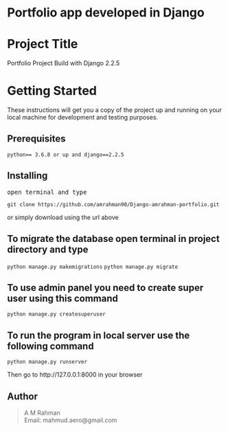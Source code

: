 <h1> Portfolio app developed in Django </h1>
<h1>Project Title</h1>
<p>Portfolio Project Build with Django 2.2.5</p>

<h1>Getting Started</h1>
<p>These instructions will get you a copy of the project up and running on your local machine for development and testing purposes.</p>

<h2>Prerequisites</h2>
<code>python== 3.6.8 or up and django==2.2.5</code>

<h2>Installing</h2>
<pre>open terminal and type</pre>
<code>git clone https://github.com/amrahman90/Django-amrahman-portfolio.git</code>
<p>or simply download using the url above<p>

<h2>To migrate the database open terminal in project directory and type</h2>
<code>python manage.py makemigrations</code>
<code>python manage.py migrate</code>

<h2>To use admin panel you need to create super user using this command </h2>
<code>python manage.py createsuperuser</code>

<h2> To run the program in local server use the following command </h2>
<code>python manage.py runserver</code>

<p>Then go to http://127.0.0.1:8000 in your browser</p>

<h2>Author</h2>
<blockquote>
  A M Rahman<br>
  Email: mahmud.aero@gmail.com
</blockquote>
